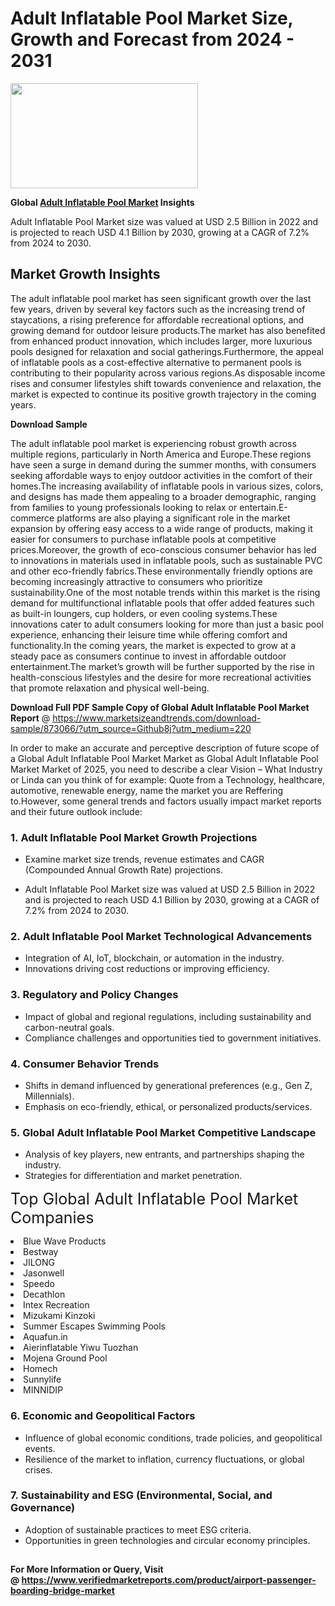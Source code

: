 <H1>Adult Inflatable Pool Market Size, Growth and Forecast from 2024 - 2031</H1><img class="aligncenter size-medium wp-image-584254" src="https://thirdeyenews.in/wp-content/uploads/2024/09/Global-Market-Research-300x168.jpeg" alt="" width="300" height="168" /><p><strong>Global&nbsp;<a href="https://www.marketsizeandtrends.com/download-sample/873066/?utm_source=Github8j?utm_medium=220">Adult Inflatable Pool Market</a> Insights</strong></p><p>Adult Inflatable Pool Market size was valued at USD 2.5 Billion in 2022 and is projected to reach USD 4.1 Billion by 2030, growing at a CAGR of 7.2% from 2024 to 2030.</p><p><h2>Market Growth Insights</h2> The adult inflatable pool market has seen significant growth over the last few years, driven by several key factors such as the increasing trend of staycations, a rising preference for affordable recreational options, and growing demand for outdoor leisure products.The market has also benefited from enhanced product innovation, which includes larger, more luxurious pools designed for relaxation and social gatherings.Furthermore, the appeal of inflatable pools as a cost-effective alternative to permanent pools is contributing to their popularity across various regions.As disposable income rises and consumer lifestyles shift towards convenience and relaxation, the market is expected to continue its positive growth trajectory in the coming years.<p><strong>Download Sample</strong></p> <p>The adult inflatable pool market is experiencing robust growth across multiple regions, particularly in North America and Europe.These regions have seen a surge in demand during the summer months, with consumers seeking affordable ways to enjoy outdoor activities in the comfort of their homes.The increasing availability of inflatable pools in various sizes, colors, and designs has made them appealing to a broader demographic, ranging from families to young professionals looking to relax or entertain.E-commerce platforms are also playing a significant role in the market expansion by offering easy access to a wide range of products, making it easier for consumers to purchase inflatable pools at competitive prices.Moreover, the growth of eco-conscious consumer behavior has led to innovations in materials used in inflatable pools, such as sustainable PVC and other eco-friendly fabrics.These environmentally friendly options are becoming increasingly attractive to consumers who prioritize sustainability.One of the most notable trends within this market is the rising demand for multifunctional inflatable pools that offer added features such as built-in loungers, cup holders, or even cooling systems.These innovations cater to adult consumers looking for more than just a basic pool experience, enhancing their leisure time while offering comfort and functionality.In the coming years, the market is expected to grow at a steady pace as consumers continue to invest in affordable outdoor entertainment.The market’s growth will be further supported by the rise in health-conscious lifestyles and the desire for more recreational activities that promote relaxation and physical well-being.<p><span class=""><strong>Download Full PDF Sample Copy of Global Adult Inflatable Pool Market Report</strong> @ <a href="https://www.marketsizeandtrends.com/download-sample/873066/?utm_source=Github8j?utm_medium=220" target="_blank">https://www.marketsizeandtrends.com/download-sample/873066/?utm_source=Github8j?utm_medium=220</a></span></p><p>In order to make an accurate and perceptive description of future scope of a Global&nbsp;Adult Inflatable Pool Market Market as Global&nbsp;Adult Inflatable Pool Market Market of 2025, you need to describe a clear Vision &ndash; What Industry or Linda can you think of for example: Quote from a Technology, healthcare, automotive, renewable energy, name the market you are Reffering to.However, some general trends and factors usually impact market reports and their future outlook include:</p><h3>1.&nbsp;<strong>Adult Inflatable Pool Market Growth Projections</strong></h3><ul><li>Examine market size trends, revenue estimates and CAGR (Compounded Annual Growth Rate) projections.</li><li><p>Adult Inflatable Pool Market size was valued at USD 2.5 Billion in 2022 and is projected to reach USD 4.1 Billion by 2030, growing at a CAGR of 7.2% from 2024 to 2030.</p></li></ul><h3>2.&nbsp;<strong>Adult Inflatable Pool Market Technological Advancements</strong></h3><ul><li>Integration of AI, IoT, blockchain, or automation in the industry.</li><li>Innovations driving cost reductions or improving efficiency.</li></ul><h3>3.&nbsp;<strong>Regulatory and Policy Changes</strong></h3><ul><li>Impact of global and regional regulations, including sustainability and carbon-neutral goals.</li><li>Compliance challenges and opportunities tied to government initiatives.</li></ul><h3>4.&nbsp;<strong>Consumer Behavior Trends</strong></h3><ul><li>Shifts in demand influenced by generational preferences (e.g., Gen Z, Millennials).</li><li>Emphasis on eco-friendly, ethical, or personalized products/services.</li></ul><h3>5.&nbsp;<strong>Global Adult Inflatable Pool Market Competitive Landscape</strong></h3><ul><li>Analysis of key players, new entrants, and partnerships shaping the industry.</li><li>Strategies for differentiation and market penetration.</li></ul><p data-pm-slice="1 1 []"><span style="color: inherit; font-family: inherit; font-size: 25px;">Top Global Adult Inflatable Pool Market Companies</span></p><div class="" data-test-id=""><p><li>Blue Wave Products</li><li> Bestway</li><li> JILONG</li><li> Jasonwell</li><li> Speedo</li><li> Decathlon</li><li> Intex Recreation</li><li> Mizukami Kinzoki</li><li> Summer Escapes Swimming Pools</li><li> Aquafun.in</li><li> Aierinflatable Yiwu Tuozhan</li><li> Mojena Ground Pool</li><li> Homech</li><li> Sunnylife</li><li> MINNIDIP</li></p></div><h3>6.&nbsp;<strong>Economic and Geopolitical Factors</strong></h3><ul><li>Influence of global economic conditions, trade policies, and geopolitical events.</li><li>Resilience of the market to inflation, currency fluctuations, or global crises.</li></ul><h3>7.&nbsp;<strong>Sustainability and ESG (Environmental, Social, and Governance)</strong></h3><ul><li>Adoption of sustainable practices to meet ESG criteria.</li><li>Opportunities in green technologies and circular economy principles.</li></ul><h2><strong style="font-size: 14px;">For More Information or Query, Visit @&nbsp;</strong><a style="background-color: #ffffff; font-size: 14px;" href="https://www.marketsizeandtrends.com/report/adult-inflatable-pool-market/" target="_blank">https://www.verifiedmarketreports.com/product/airport-passenger-boarding-bridge-market</a></h2>